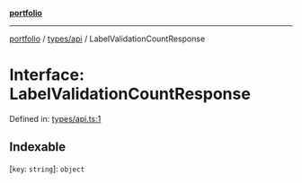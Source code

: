 [**portfolio**](../../../README.md)

***

[portfolio](../../../modules.md) / [types/api](../README.md) / LabelValidationCountResponse

# Interface: LabelValidationCountResponse

Defined in: [types/api.ts:1](https://github.com/tnorlund/Portfolio/blob/9c9698a46edd2af80f8449d49e1036b62ece5d10/portfolio/types/api.ts#L1)

## Indexable

\[`key`: `string`\]: `object`
